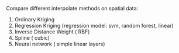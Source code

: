 Compare different interpolate methods on spatial data:
1) Ordinary Kriging
2) Regression Kriging (regression model: svm, random forest, linear)
3) Inverse Distance Weight ( RBF)
4) Spline ( cubic)
5) Neural network ( simple linear layers)
